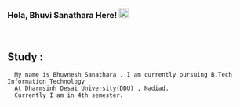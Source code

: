 ### Hola, Bhuvi Sanathara Here! <img src="https://raw.githubusercontent.com/MartinHeinz/MartinHeinz/master/wave.gif" width="20px">

<br>
<!--![Bhuvnesh Sanathara github stats](https://github-readme-stats.vercel.app/api?username=bhuvisanathra&)  
![Bhuvnesh Sanathara streak stats](https://github-readme-streak-stats.herokuapp.com/?user=bhuvisanathra&)  
<img src ="https://github-readme-stats.vercel.app/api/top-langs/?username=bhuvisanathra">
<img src="https://github-profile-trophy.vercel.app/?username=bhuvisanathra">-->

## Study : 

      My name is Bhuvnesh Sanathara . I am currently pursuing B.Tech Information Technology 
      At Dharmsinh Desai University(DDU) , Nadiad.
      Currently I am in 4th semester.
